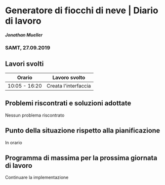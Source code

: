 
# Generatore di fiocchi di neve | Diario di lavoro
##### Jonathan Mueller
### SAMT, 27.09.2019

## Lavori svolti


|Orario        |Lavoro svolto                 |
|--------------|------------------------------|
|10:05 - 16:20 |Creata l'interfaccia |

##  Problemi riscontrati e soluzioni adottate

Nessun problema riscontrato

##  Punto della situazione rispetto alla pianificazione

In orario

## Programma di massima per la prossima giornata di lavoro

Continuare la implementazione
